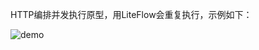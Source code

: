 HTTP编排并发执行原型，用LiteFlow会重复执行，示例如下：


![demo](https://github.com/user-attachments/assets/70b52fc2-3f55-4909-8956-1841463df15b)
